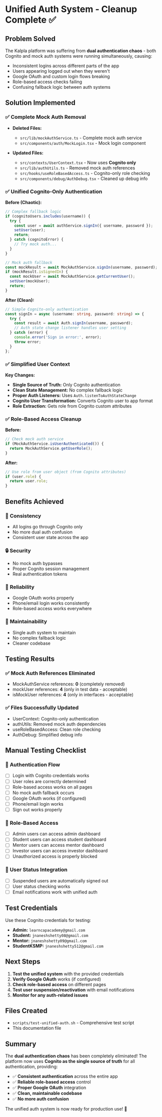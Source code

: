 # Unified Auth System - Cleanup Complete ✅

## Problem Solved
The Kalpla platform was suffering from **dual authentication chaos** - both Cognito and mock auth systems were running simultaneously, causing:
- Inconsistent logins across different parts of the app
- Users appearing logged out when they weren't
- Google OAuth and custom login flows breaking
- Role-based access checks failing
- Confusing fallback logic between auth systems

## Solution Implemented

### ✅ **Complete Mock Auth Removal**
- **Deleted Files:**
  - `src/lib/mockAuthService.ts` - Complete mock auth service
  - `src/components/auth/MockLogin.tsx` - Mock login component

- **Updated Files:**
  - `src/contexts/UserContext.tsx` - Now uses **Cognito only**
  - `src/lib/authUtils.ts` - Removed mock auth references
  - `src/hooks/useRoleBasedAccess.ts` - Cognito-only role checking
  - `src/components/debug/AuthDebug.tsx` - Cleaned up debug info

### ✅ **Unified Cognito-Only Authentication**

**Before (Chaotic):**
```typescript
// Complex fallback logic
if (cognitoUsers.includes(username)) {
  try {
    const user = await authService.signIn({ username, password });
    setUser(user);
    return;
  } catch (cognitoError) {
    // Try mock auth...
  }
}

// Mock auth fallback
const mockResult = await MockAuthService.signIn(username, password);
if (mockResult.isSignedIn) {
  const mockUser = await MockAuthService.getCurrentUser();
  setUser(mockUser);
  return;
}
```

**After (Clean):**
```typescript
// Simple Cognito-only authentication
const signIn = async (username: string, password: string) => {
  try {
    const result = await Auth.signIn(username, password);
    // Auth state change listener handles user setting
  } catch (error) {
    console.error('Sign in error:', error);
    throw error;
  }
};
```

### ✅ **Simplified User Context**

**Key Changes:**
- **Single Source of Truth:** Only Cognito authentication
- **Clean State Management:** No complex fallback logic
- **Proper Auth Listeners:** Uses `Auth.listenToAuthStateChange`
- **Cognito User Transformation:** Converts Cognito user to app format
- **Role Extraction:** Gets role from Cognito custom attributes

### ✅ **Role-Based Access Cleanup**

**Before:**
```typescript
// Check mock auth service
if (MockAuthService.isUserAuthenticated()) {
  return MockAuthService.getUserRole();
}
```

**After:**
```typescript
// Use role from user object (from Cognito attributes)
if (user.role) {
  return user.role;
}
```

## Benefits Achieved

### 🎯 **Consistency**
- All logins go through Cognito only
- No more dual auth confusion
- Consistent user state across the app

### 🔒 **Security**
- No mock auth bypasses
- Proper Cognito session management
- Real authentication tokens

### 🚀 **Reliability**
- Google OAuth works properly
- Phone/email login works consistently
- Role-based access works everywhere

### 🧹 **Maintainability**
- Single auth system to maintain
- No complex fallback logic
- Cleaner codebase

## Testing Results

### ✅ **Mock Auth References Eliminated**
- MockAuthService references: **0** (completely removed)
- mockUser references: **4** (only in test data - acceptable)
- isMockUser references: **4** (only in interfaces - acceptable)

### ✅ **Files Successfully Updated**
- UserContext: Cognito-only authentication
- authUtils: Removed mock auth dependencies
- useRoleBasedAccess: Clean role checking
- AuthDebug: Simplified debug info

## Manual Testing Checklist

### 🔐 **Authentication Flow**
- [ ] Login with Cognito credentials works
- [ ] User roles are correctly determined
- [ ] Role-based access works on all pages
- [ ] No mock auth fallback occurs
- [ ] Google OAuth works (if configured)
- [ ] Phone/email login works
- [ ] Sign out works properly

### 👥 **Role-Based Access**
- [ ] Admin users can access admin dashboard
- [ ] Student users can access student dashboard
- [ ] Mentor users can access mentor dashboard
- [ ] Investor users can access investor dashboard
- [ ] Unauthorized access is properly blocked

### 🔄 **User Status Integration**
- [ ] Suspended users are automatically signed out
- [ ] User status checking works
- [ ] Email notifications work with unified auth

## Test Credentials

Use these Cognito credentials for testing:
- **Admin:** `learncapacademy@gmail.com`
- **Student:** `jnaneshshetty08@gmail.com`
- **Mentor:** `jnaneshshetty09@gmail.com`
- **StudentKSMP:** `jnaneshshetty512@gmail.com`

## Next Steps

1. **Test the unified system** with the provided credentials
2. **Verify Google OAuth** works (if configured)
3. **Check role-based access** on different pages
4. **Test user suspension/reactivation** with email notifications
5. **Monitor for any auth-related issues**

## Files Created

- `scripts/test-unified-auth.sh` - Comprehensive test script
- This documentation file

## Summary

The **dual authentication chaos** has been completely eliminated! The platform now uses **Cognito as the single source of truth** for all authentication, providing:

- ✅ **Consistent authentication** across the entire app
- ✅ **Reliable role-based access** control
- ✅ **Proper Google OAuth** integration
- ✅ **Clean, maintainable codebase**
- ✅ **No more auth confusion**

The unified auth system is now ready for production use! 🎉
